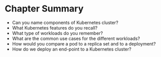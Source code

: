 # Chapter Summary

* Can you name components of Kubernetes cluster?
* What Kubernetes features do you recall?
* What type of workloads do you remember?
* What are the common use cases for the different workloads?
* How would you compare a pod to a replica set and to a deployment?
* How do we deploy an end-point to a Kubernetes cluster?